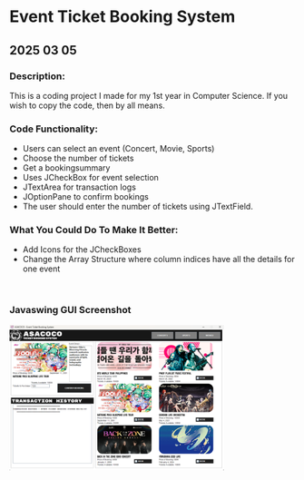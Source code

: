 # Event Ticket Booking System
## 2025 03 05

### Description:
This is a coding project I made for my 1st year in Computer Science. If you wish to copy
the code, then by all means. 

### Code Functionality:

* Users can select an event (Concert, Movie, Sports)
* Choose the number of tickets
* Get a bookingsummary
* Uses JCheckBox for event selection
* JTextArea for transaction logs
* JOptionPane to confirm bookings
* The user should enter the number of tickets using JTextField.

### What You Could Do To Make It Better:

* Add Icons for the JCheckBoxes
* Change the Array Structure where column indices have all the details for one event

<br>

### Javaswing GUI Screenshot
<img src="java-gui-screenshot.png" alt="GUI Screenshot" width="75%"/>
